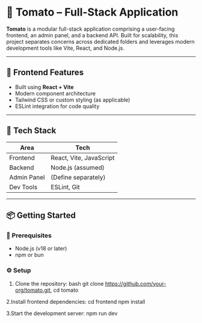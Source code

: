 # 🍅 Tomato – Full-Stack Application

**Tomato** is a modular full-stack application comprising a user-facing frontend, an admin panel, and a backend API. Built for scalability, this project separates concerns across dedicated folders and leverages modern development tools like Vite, React, and Node.js.

---
## 🚀 Frontend Features

- Built using **React + Vite**
- Modern component architecture
- Tailwind CSS or custom styling (as applicable)
- ESLint integration for code quality

---

## 🧱 Tech Stack

| Area        | Tech                     |
|-------------|--------------------------|
| Frontend    | React, Vite, JavaScript  |
| Backend     | Node.js (assumed)        |
| Admin Panel | (Define separately)      |
| Dev Tools   | ESLint, Git              |

---

## 📦 Getting Started

### 🔧 Prerequisites

- Node.js (v18 or later)
- npm or bun

### ⚙️ Setup

1. Clone the repository:
   bash
   git clone https://github.com/your-org/tomato.git,
   cd tomato

2.Install frontend dependencies:
  cd frontend
  npm install

3.Start the development server:
  npm run dev


